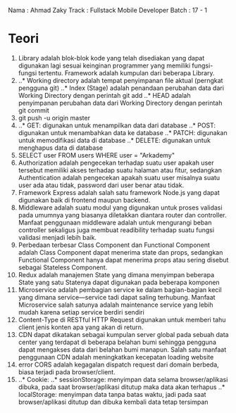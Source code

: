 Nama	: Ahmad Zaky
Track	: Fullstack Mobile Developer
Batch	: 17 - 1

# Teori
1.	Library adalah blok-blok kode yang telah disediakan yang dapat digunakan lagi sesuai keinginan programmer yang memiliki fungsi-fungsi tertentu. Framework adalah kumpulan dari beberapa Library.
2.	..* Working directory adalah tempat penyimpanan file aktual (perngkat pengguna git)
    ..* Index (Stage) adalah penandaan perubahan data dari Working Directory dengan perintah git add
    ..* HEAD adalah penyimpanan perubahan data dari Working Directory dengan perintah git commit
3.	git push -u origin master
4.  ..* GET: digunakan untuk menampilkan data dari database
    ..* POST: digunakan untuk menambahkan data ke database
    ..* PATCH: digunakan untuk memodifikasi data di database
    ..* DELETE: digunakan untuk menghapus data di database
5.  SELECT user FROM users WHERE user = "Arkademy" 
6.  Authorization adalah pengecekan terhadap suatu user apakah user tersebut memiliki akses terhadap suatu halaman atau fitur, sedangkan Authentication adalah pengecekan apakah suatu user misalnya suatu user ada atau tidak, password dari user benar atau tidak.
7.  Framework Express adalah salah satu framework Node.js yang dapat digunakan baik di frontend maupun backend.
8.  Middleware adalah suatu modul yang digunakan untuk proses validasi pada umumnya yang biasanya diletakkan diantara router dan controller. Manfaat penggunaan middleware adalah untuk mengurangi beban controller sekaligus juga membuat readibility terhadap suatu fungsi validasi menjadi lebih baik.
9.  Perbedaan terbesar Class Component dan Functional Component adalah Class Component dapat menerima state dan props, sedangkan Functional Component hanya dapat menerima props atau sering disebut sebagai Stateless Component.
10. Redux adalah manajemen State yang dimana menyimpan beberapa State yang satu Statenya dapat digunakan pada beberapa komponen
11. Microservice adalah pembagian service ke dalam bagian-bagian kecil yang dimana service—service tadi dapat saling terhubung. Manfaat Microservice salah satunya adalah maintenance service yang lebih mudah karena setiap service berdiri sendiri
12. Content-Type di RESTful HTTP Request digunakan untuk memberi tahu client jenis konten apa yang akan di return.
13. CDN dapat dikatakan sebagai kumpulan server global pada sebuah data center yang terdapat di beberapa belahan bumi sehingga pengguna dapat mengakses data dari belahan bumi manapun. Salah satu manfaat penggunaan CDN adalah meningkatkan kecepatan loading website
14. error CORS adalah kegagalan dispatch request dari domain berbeda, biasa terjadi pada browser/client.
15. ..* Cookie:
    ..* sessionStorage: menyimpan data selama browser/aplikasi dibuka, pada saat browser/aplikasi ditutup maka data akan terhapus
    ..* localStorage: menyimpan data tanpa batas waktu, jadi pada saat browser/aplikasi ditutup dan dibuka kembali data tetap tersimpan
